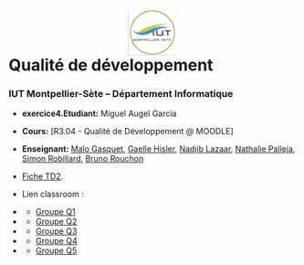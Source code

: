 # <img src="iut.png" width="17%" style="margin:auto;display:block;"/> Qualité de développement 
### IUT Montpellier-Sète – Département Informatique
* **exercice4.Etudiant:** Miguel Augel Garcia
* **Cours:** [R3.04 - Qualité de Développement @ MOODLE]
* **Enseignant:** [Malo Gasquet](mailto:malo.gasquet@umontpellier.fr), [Gaelle Hisler](mailto:gaelle.hisler@umontpellier.fr), [Nadjib Lazaar](mailto:nadjib.lazaar@umontpellier.fr), [Nathalie Palleja](mailto:nathalie.palleja@umontpellier.fr),   [Simon Robillard](mailto:simon.robillard@umontpellier.fr), [Bruno Rouchon](mailto:bruno.rouchon@umontpellier.fr)
* [Fiche TD2](TD2.pdf).

* Lien classroom :
* * [Groupe Q1](https://classroom.github.com/a/F1kk7MGn)
* * [Groupe Q2](https://classroom.github.com/a/kjtWs8qF)
* * [Groupe Q3](https://classroom.github.com/a/gRfKUxGY)
* * [Groupe Q4](https://classroom.github.com/a/kLd66FpA)
* * [Groupe Q5](https://classroom.github.com/a/gcNfnHVW)

